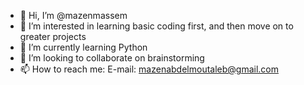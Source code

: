 - 👋 Hi, I’m @mazenmassem
- 👀 I’m interested in learning basic coding first, and then move on to greater projects
- 🌱 I’m currently learning Python
- 💞️ I’m looking to collaborate on brainstorming 
- 📫 How to reach me: E-mail: mazenabdelmoutaleb@gmail.com

<!---
mazenmassem/mazenmassem is a ✨ special ✨ repository because its `README.md` (this file) appears on your GitHub profile.
You can click the Preview link to take a look at your changes.
--->
